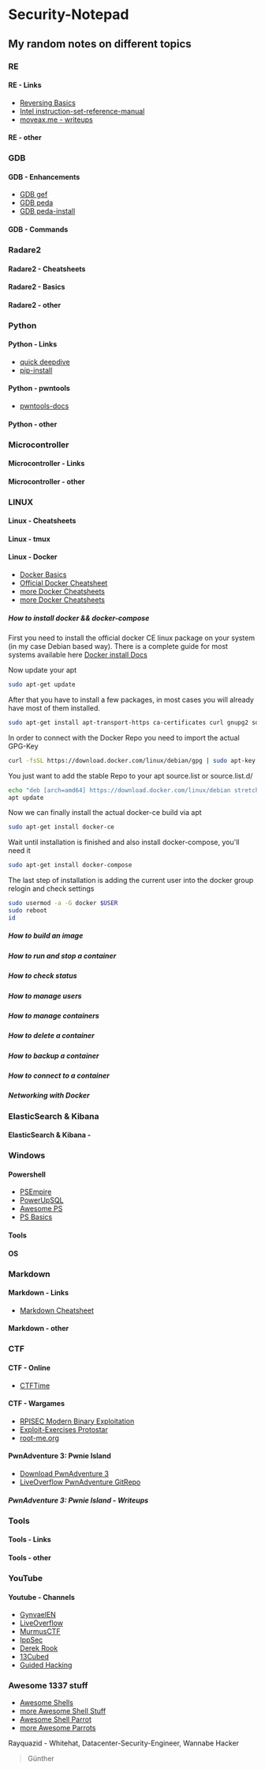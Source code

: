# Security-Notepad
## My random notes on different topics

### **RE**
#### RE - Links
* [Reversing Basics](https://medium.com/bugbountywriteup/bolo-reverse-engineering-part-1-basic-programming-concepts-f88b233c63b7)
* [Intel instruction-set-reference-manual](https://www.intel.com/content/dam/www/public/us/en/documents/manuals/64-ia-32-architectures-software-developer-instruction-set-reference-manual-325383.pdf)
* [moveax.me - writeups](https://moveax.me/)
#### RE - other

### **GDB**
#### GDB - Enhancements
* [GDB gef](https://github.com/hugsy/gef)
* [GDB peda](https://github.com/longld/peda)
* [GDB peda-install](http://security.cs.pub.ro/hexcellents/wiki/kb/toolset/peda)
#### GDB - Commands

### **Radare2**
#### Radare2 - Cheatsheets
#### Radare2 - Basics
#### Radare2 - other

### **Python**
#### Python - Links
* [quick deepdive](https://www.binary-zone.com/course/HTID/Python4Infosec.pdf)
* [pip-install](https://pip.pypa.io/en/stable/installing/)
#### Python - pwntools
* [pwntools-docs](https://docs.pwntools.com/en/stable/search.html?q=irc&check_keywords=yes&area=default)
#### Python - other

### **Microcontroller**
#### Microcontroller - Links
#### Microcontroller - other

### **LINUX**
#### Linux - Cheatsheets
#### Linux - tmux
#### Linux - Docker
* [Docker Basics]()
* [Official Docker Cheatsheet](https://www.docker.com/sites/default/files/Docker_CheatSheet_08.09.2016_0.pdf)
* [more Docker Cheatsheets](https://dockercheatsheet.painlessdocker.com/)
* [more Docker Cheatsheets](https://github.com/wsargent/docker-cheat-sheet)

##### How to install docker && docker-compose
First you need to install the official docker CE linux package on your system (in my case Debian based way). There is a complete guide for most systems available here [Docker install Docs](https://docs.docker.com/install/linux/docker-ce/debian/#install-using-the-repository)

Now update your apt
```bash
sudo apt-get update
```
After that you have to install a few packages, in most cases you will already have most of them installed.
```bash
sudo apt-get install apt-transport-https ca-certificates curl gnupg2 software-properties-common
```
In order to connect with the Docker Repo you need to import the actual GPG-Key
```bash
curl -fsSL https://download.docker.com/linux/debian/gpg | sudo apt-key add -
```
You just want to add the stable Repo to your apt source.list or source.list.d/
```bash
echo "deb [arch=amd64] https://download.docker.com/linux/debian stretch stable" > /etc/apt/sources.list.d/docker.list
apt update
```
Now we can finally install the actual docker-ce build via apt
```bash
sudo apt-get install docker-ce
```
Wait until installation is finished and also install docker-compose, you'll need it
```bash
sudo apt-get install docker-compose
```
The last step of installation is adding the current user into the docker group relogin and check settings 
```bash
sudo usermod -a -G docker $USER
sudo reboot
id
```

##### How to build an image
##### How to run and stop a container
##### How to check status
##### How to manage users
##### How to manage containers
##### How to delete a container
##### How to backup a container
##### How to connect to a container
##### Networking with Docker

### **ElasticSearch & Kibana**
#### ElasticSearch & Kibana - 

### **Windows**
#### Powershell
* [PSEmpire](http://www.powershellempire.com/)
* [PowerUpSQL](https://github.com/NetSPI/PowerUpSQL)
* [Awesome PS](https://github.com/janikvonrotz/awesome-powershell)
* [PS Basics](https://www.darkoperator.com/powershellbasics/)

#### Tools
#### OS

### **Markdown**
#### Markdown - Links
* [Markdown Cheatsheet](https://github.com/adam-p/markdown-here/wiki/Markdown-Cheatsheet)
#### Markdown - other

### **CTF**
#### CTF - Online
* [CTFTime](https://ctftime.org/event/list/upcoming)
#### CTF - Wargames
* [RPISEC Modern Binary Exploitation](https://github.com/RPISEC/MBE)
* [Exploit-Exercises Protostar](https://exploit-exercises.com/protostar/)
* [root-me.org](https://www.root-me.org/?lang=de)
#### PwnAdventure 3: Pwnie Island
* [Download PwnAdventure 3](http://www.pwnadventure.com/)
* [LiveOverflow PwnAdventure GitRepo](https://github.com/LiveOverflow/PwnAdventure3)
##### PwnAdventure 3: Pwnie Island - Writeups

### **Tools**
#### Tools - Links
#### Tools - other

### **YouTube**
#### Youtube - Channels
* [GynvaelEN](https://www.youtube.com/channel/UCCkVMojdBWS-JtH7TliWkVg)
* [LiveOverflow](https://www.youtube.com/channel/UClcE-kVhqyiHCcjYwcpfj9w)
* [MurmusCTF](https://www.youtube.com/channel/UCUB9vOGEUpw7IKJRoR4PK-A)
* [IppSec](https://www.youtube.com/channel/UCa6eh7gCkpPo5XXUDfygQQA)
* [Derek Rook](https://www.youtube.com/channel/UCMACXuWd2w6_IEGog744UaA)
* [13Cubed](https://www.youtube.com/channel/UCy8ntxFEudOCRZYT1f7ya9Q)
* [Guided Hacking](https://www.youtube.com/channel/UCCMi6F5Ac3kQDfffWXQGZDw)

### **Awesome 1337 stuff**
* [Awesome Shells](https://terminalsare.sexy/)
* [more Awesome Shell Stuff](https://github.com/alebcay/awesome-shell)
* [Awesome Shell Parrot](https://github.com/hugomd/parrot.live)
* [more Awesome Parrots](http://cultofthepartyparrot.com/)

Rayquazid - Whitehat, Datacenter-Security-Engineer, Wannabe Hacker
>
>
> Günther
